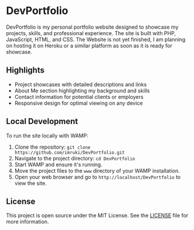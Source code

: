 # DevPortfolio

DevPortfolio is my personal portfolio website designed to showcase my projects, skills, and professional experience. The site is built with PHP, JavaScript, HTML, and CSS.
The Website is not yet finished, I am planning on hosting it on Heroku or a similar platform as soon as it is ready for showcase.

## Highlights
- Project showcases with detailed descriptions and links
- About Me section highlighting my background and skills
- Contact information for potential clients or employers
- Responsive design for optimal viewing on any device

## Local Development
To run the site locally with WAMP:
1. Clone the repository: `git clone https://github.com/imruki/DevPortfolio.git`
2. Navigate to the project directory: `cd DevPortfolio`
3. Start WAMP and ensure it's running.
4. Move the project files to the `www` directory of your WAMP installation.
5. Open your web browser and go to `http://localhost/DevPortfolio` to view the site.

## License
This project is open source under the MIT License. See the [LICENSE](https://github.com/imruki/DevPortfolio/blob/main/LICENSE) file for more information.

